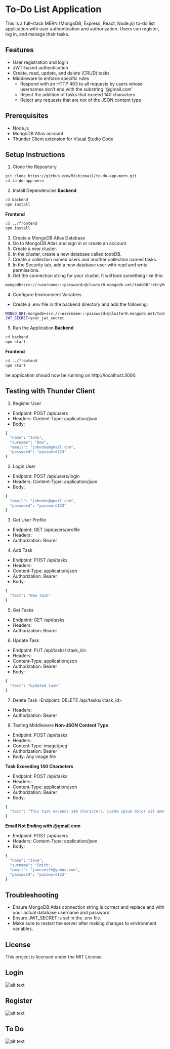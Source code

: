 # To-Do List Application

This is a full-stack MERN (MongoDB, Express, React, Node.js) to-do list application with user authentication and authorization. Users can register, log in, and manage their tasks.

## Features
- User registration and login
- JWT-based authentication
- Create, read, update, and delete (CRUD) tasks
- Middleware to enforce specific rules
    - Respond with an HTTP 403 to all requests by users whose usernames don’t end with the substring ‘@gmail.com’
    - Reject the addition of tasks that exceed 140 characters
    - Reject any requests that are not of the JSON content type


## Prerequisites
- Node.js
- MongoDB Atlas account
- Thunder Client extension for Visual Studio Code


## Setup Instructions
1. Clone the Repository
```bash
git clone https://github.com/Mishismail/to-do-app-mern.git
cd to-do-app-mern
```

2. Install Dependencies
**Backend**
```bash
cd backend
npm install
```

**Frontend**
```bash
cd ../frontend
npm install
```

3. Create a MongoDB Atlas Database
  1. Go to MongoDB Atlas and sign in or create an account.
  2. Create a new cluster.
  3. In the cluster, create a new database called todoDB.
  4. Create a collection named users and another collection named tasks.
  5. In the Security tab, add a new database user with read and write permissions.
  6. Get the connection string for your cluster. It will look something like this:

   ```bash
   mongodb+srv://<username>:<password>@cluster0.mongodb.net/todoDB?retryWrites=true&w=majority
   ```

4. Configure Environment Variables
- Create a .env file in the backend directory and add the following:
```bash
MONGO_URI=mongodb+srv://<username>:<password>@cluster0.mongodb.net/todoDB?retryWrites=true&w=majority
JWT_SECRET=your_jwt_secret
```

5. Run the Application
**Backend**
```bash
cd backend
npm start
```
**Frontend**
```bash
cd ../frontend
npm start
```
 he application should now be running on http://localhost:3000.

## Testing with Thunder Client
1. Register User
- Endpoint: POST /api/users
- Headers: Content-Type: application/json
- Body:
```bash
{
  "name": "John",
  "surname": "Doe",
  "email": "johndoe@gmail.com",
  "password": "password123"
}
```

2. Login User
- Endpoint: POST /api/users/login
- Headers: Content-Type: application/json
- Body:
```bash
{
  "email": "johndoe@gmail.com",
  "password": "password123"
}
```

3. Get User Profile
- Endpoint: GET /api/users/profile
- Headers:
- Authorization: Bearer <token>

4. Add Task
- Endpoint: POST /api/tasks
- Headers:
- Content-Type: application/json
- Authorization: Bearer <token>
- Body:
```bash
{
  "text": "New task"
}
```

5. Get Tasks
- Endpoint: GET /api/tasks
- Headers:
- Authorization: Bearer <token>


6. Update Task
- Endpoint: PUT /api/tasks/<task_id>
- Headers:
- Content-Type: application/json
- Authorization: Bearer <token>
- Body:
```bash
{
  "text": "Updated task"
}
```

7. Delete Task
-Endpoint: DELETE /api/tasks/<task_id>
- Headers:
- Authorization: Bearer <token>


8. Testing Middleware
**Non-JSON Content Type**
- Endpoint: POST /api/tasks
- Headers:
- Content-Type: image/jpeg
- Authorization: Bearer <token>
- Body: Any image file

**Task Exceeding 140 Characters**
- Endpoint: POST /api/tasks
- Headers:
- Content-Type: application/json
- Authorization: Bearer <token>
- Body:
```bash
{
  "text": "This task exceeds 140 characters. Lorem ipsum dolor sit amet, consectetur adipiscing elit. Integer nec odio. Praesent libero. Sed cursus ante dapibus diam."
}
```

**Email Not Ending with @gmail.com**
- Endpoint: POST /api/users
- Headers: Content-Type: application/json
- Body:
```bash
{
  "name": "Jane",
  "surname": "Smith",
  "email": "janesmith@yahoo.com",
  "password": "password123"
}
```

## Troubleshooting
- Ensure MongoDB Atlas connection string is correct and replace <username> and <password> with your actual database username and password.
- Ensure JWT_SECRET is set in the .env file.
- Make sure to restart the server after making changes to environment variables.

## License
This project is licensed under the MIT License.

## Login

![alt text](Login.png)

## Register

![alt text](Register.png)

## To Do

![alt text](To-Do-App.png)
